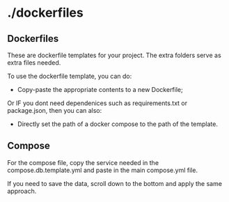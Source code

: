 # ./dockerfiles

## Dockerfiles
These are dockerfile templates for your project. The extra folders serve as extra files needed.

To use the dockerfile template, you can do:
- Copy-paste the appropriate contents to a new Dockerfile; 

Or IF you dont need dependenices such as requirements.txt or package.json, then you can also:
- Directly set the path of a docker compose to the path of the template.

## Compose
For the compose file, copy the service needed in the compose.db.template.yml and paste in the main compose.yml file.

If you need to save the data, scroll down to the bottom and apply the same approach.